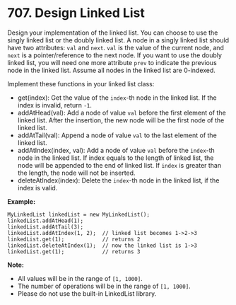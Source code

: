 # 707. Design Linked List

Design your implementation of the linked list. You can choose to use the singly
linked list or the doubly linked list. A node in a singly linked list should
have two attributes: `val` and `next`. `val` is the value of the current node,
and `next` is a pointer/reference to the next node. If you want to use the
doubly linked list, you will need one more attribute `prev` to indicate the
previous node in the linked list. Assume all nodes in the linked list are
0-indexed.


Implement these functions in your linked list class:

* get(index): Get the value of the `index`-th node in the linked list. If the
  index is invalid, return `-1`.
* addAtHead(val): Add a node of value `val` before the first element of the
  linked list. After the insertion, the new node will be the first node of the
  linked list.
* addAtTail(val): Append a node of value `val` to the last element of the
  linked list.
* addAtIndex(index, val): Add a node of value `val` before the `index`-th node
  in the linked list. If index equals to the length of linked list, the node
  will be appended to the end of linked list. If `index` is greater than the
  length, the node will not be inserted.
* deleteAtIndex(index): Delete the `index`-th node in the linked list, if the
  index is valid.
  
__Example:__

```
MyLinkedList linkedList = new MyLinkedList();
linkedList.addAtHead(1);
linkedList.addAtTail(3);
linkedList.addAtIndex(1, 2);  // linked list becomes 1->2->3
linkedList.get(1);            // returns 2
linkedList.deleteAtIndex(1);  // now the linked list is 1->3
linkedList.get(1);            // returns 3
```

__Note:__

* All values will be in the range of `[1, 1000]`.
* The number of operations will be in the range of `[1, 1000]`.
* Please do not use the built-in LinkedList library.
